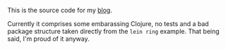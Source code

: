 This is the source code for my [blog](http://atankanow.com).

Currently it comprises some embarassing Clojure, no tests and a bad package structure taken directly from the `lein ring` example.  That being said, I'm proud of it anyway.
